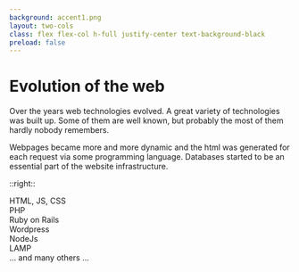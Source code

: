 ```yaml
---
background: accent1.png
layout: two-cols
class: flex flex-col h-full justify-center text-background-black
preload: false
---
```


# Evolution of the web

Over the years web technologies evolved. A great variety of technologies was built up. Some of them are well known, but probably the most of them hardly nobody remembers.

Webpages became more and more dynamic and the html was generated for each request via some programming language. Databases started to be an essential part of the website infrastructure. 



::right::

<div class="flex flex-col h-full justify-center p-4 text-background-gray">
  <div class="absolute top-0 text-6xl font-bold"
    v-motion
    :initial="{ x: -1000, y:0, opacity: 0, scale: 2, rotate: 100 }"
    :enter="{ x: 30, y: 100, opacity: 0.8, scale: 1, rotate: 0, transition: { delay: 500, duration: 1000 } }"
    >
    HTML, JS, CSS
  </div>
  <div class="absolute top-0 text-2xl font-bold"
    v-motion
    :initial="{ x: 1000, y:1000, opacity: 0, scale: 2, rotate: 100 }"
    :enter="{ x: 150, y: 220, opacity: 0.8, scale: 1, rotate: 0, transition: { delay: 500, duration: 1000 } }"
    >
    PHP
  </div>
  <div class="absolute top-0 text-2xl font-bold"
    v-motion
    :initial="{ x: 100, y:-100, opacity: 0, scale: 2, rotate: 100 }"
    :enter="{ x: 200, y: 270, opacity: 0.8, scale: 1, rotate: 0, transition: { delay: 500, duration: 1000 } }"
    >
    Ruby on Rails
  </div>
    <div class="absolute top-0 text-2xl font-bold"
    v-motion
    :initial="{ x: 100, y:-100, opacity: 0, scale: 2, rotate: 100 }"
    :enter="{ x: 150, y: 370, opacity: 0.8, scale: 1, rotate: 0, transition: { delay: 500, duration: 1000 } }"
    >
    Wordpress
  </div>
  <div class="absolute top-0 text-2xl font-bold"
    v-motion
    :initial="{ x: 500, y:-100, opacity: 0, scale: 2, rotate: 100 }"
    :enter="{ x: 50, y: 280, opacity: 0.8, scale: 1, rotate: 0, transition: { delay: 500, duration: 1000 } }"
    >
    NodeJs
  </div>
  <div class="absolute top-0 text-2xl font-bold"
    v-motion
    :initial="{ x: 500, y:-100, opacity: 0, scale: 2, rotate: 100 }"
    :enter="{ x: 70, y: 320, opacity: 0.8, scale: 1, rotate: 0, transition: { delay: 500, duration: 1000 } }"
    >
    LAMP
  </div>
  <div class="absolute top-0 text-2xl font-bold"
    v-motion
    :initial="{ x: 0, y:1000, opacity: 0, scale: 2, rotate: 100 }"
    :enter="{ x: 50, y: 440, opacity: 0.8, scale: 1, rotate: 0, transition: { delay: 500, duration: 1000 } }"
    >
    ... and many others ...
  </div>
</div>

<Footer
  title="IONOS SE"
  :social="[
    { type: 'gh', username: 'ionos-deploy-now' }
  ]"
/>

<!--
-->
